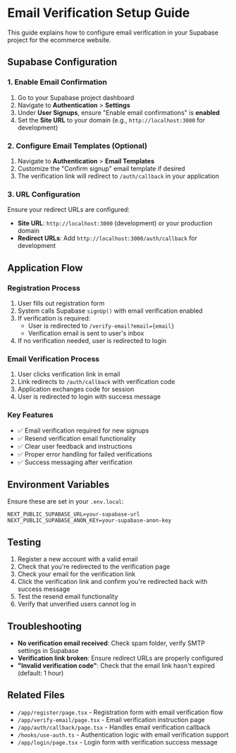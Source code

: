 # Email Verification Setup Guide

This guide explains how to configure email verification in your Supabase project for the ecommerce website.

## Supabase Configuration

### 1. Enable Email Confirmation

1. Go to your Supabase project dashboard
2. Navigate to **Authentication** > **Settings**
3. Under **User Signups**, ensure "Enable email confirmations" is **enabled**
4. Set the **Site URL** to your domain (e.g., `http://localhost:3000` for development)

### 2. Configure Email Templates (Optional)

1. Navigate to **Authentication** > **Email Templates**
2. Customize the "Confirm signup" email template if desired
3. The verification link will redirect to `/auth/callback` in your application

### 3. URL Configuration

Ensure your redirect URLs are configured:
- **Site URL**: `http://localhost:3000` (development) or your production domain
- **Redirect URLs**: Add `http://localhost:3000/auth/callback` for development

## Application Flow

### Registration Process
1. User fills out registration form
2. System calls Supabase `signUp()` with email verification enabled
3. If verification is required:
   - User is redirected to `/verify-email?email={email}`
   - Verification email is sent to user's inbox
4. If no verification needed, user is redirected to login

### Email Verification Process
1. User clicks verification link in email
2. Link redirects to `/auth/callback` with verification code
3. Application exchanges code for session
4. User is redirected to login with success message

### Key Features
- ✅ Email verification required for new signups
- ✅ Resend verification email functionality
- ✅ Clear user feedback and instructions
- ✅ Proper error handling for failed verifications
- ✅ Success messaging after verification

## Environment Variables

Ensure these are set in your `.env.local`:
```
NEXT_PUBLIC_SUPABASE_URL=your-supabase-url
NEXT_PUBLIC_SUPABASE_ANON_KEY=your-supabase-anon-key
```

## Testing

1. Register a new account with a valid email
2. Check that you're redirected to the verification page
3. Check your email for the verification link
4. Click the verification link and confirm you're redirected back with success message
5. Test the resend email functionality
6. Verify that unverified users cannot log in

## Troubleshooting

- **No verification email received**: Check spam folder, verify SMTP settings in Supabase
- **Verification link broken**: Ensure redirect URLs are properly configured
- **"Invalid verification code"**: Check that the email link hasn't expired (default: 1 hour)

## Related Files

- `/app/register/page.tsx` - Registration form with email verification flow
- `/app/verify-email/page.tsx` - Email verification instruction page
- `/app/auth/callback/page.tsx` - Handles email verification callback
- `/hooks/use-auth.ts` - Authentication logic with email verification support
- `/app/login/page.tsx` - Login form with verification success message